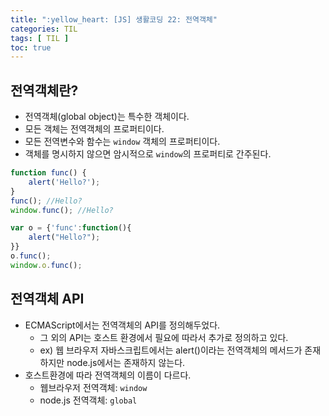 ```yaml
---
title: ":yellow_heart: [JS] 생활코딩 22: 전역객체"
categories: TIL
tags: [ TIL ]
toc: true
---
```


## 전역객체란?

- 전역객체(global object)는 특수한 객체이다.
- 모든 객체는 전역객체의 프로퍼티이다.
- 모든 전역변수와 함수는 `window` 객체의 프로퍼티이다.
- 객체를 명시하지 않으면 암시적으로 `window`의 프로퍼티로 간주된다.

```javascript
function func() {
    alert('Hello?');
}
func(); //Hello?
window.func(); //Hello?
```

```javascript
var o = {'func':function(){
    alert("Hello?");
}}
o.func();
window.o.func();
```

## 전역객체 API

- ECMAScript에서는 전역객체의 API를 정의해두었다. 
  - 그 외의 API는 호스트 환경에서 필요에 따라서 추가로 정의하고 있다.
  - ex) 웹 브라우저 자바스크립트에서는 alert()이라는 전역객체의 메서드가 존재하지만 node.js에서는 존재하지 않는다.
- 호스트환경에 따라 전역객체의 이름이 다르다.
  - 웹브라우저 전역객체: `window`
  - node.js 전역객체: `global`